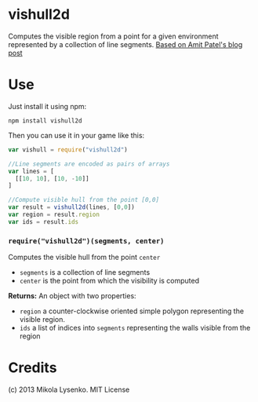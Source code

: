 vishull2d
=========
Computes the visible region from a point for a given environment represented by a collection of line segments.  [Based on Amit Patel's blog post](http://simblob.blogspot.com/2012/07/2d-visibility.html)

Use
===
Just install it using npm:

    npm install vishull2d

Then you can use it in your game like this:

```javascript
var vishull = require("vishull2d")

//Line segments are encoded as pairs of arrays
var lines = [
  [[10, 10], [10, -10]]
]

//Compute visible hull from the point [0,0]
var result = vishull2d(lines, [0,0])
var region = result.region
var ids = result.ids
```

### `require("vishull2d")(segments, center)`
Computes the visible hull from the point `center`

* `segments` is a collection of line segments
* `center` is the point from which the visibility is computed

**Returns:**  An object with two properties:

* `region` a counter-clockwise oriented simple polygon representing the visible region.
* `ids` a list of indices into `segments` representing the walls visible from the region

Credits
=======
(c) 2013 Mikola Lysenko.  MIT License
